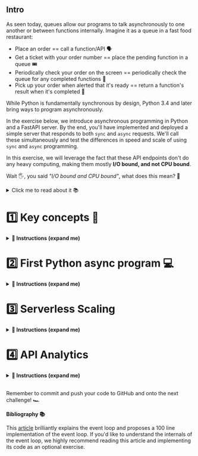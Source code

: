 ## Intro

As seen today, queues allow our programs to talk asynchronously to one another or between functions internally. Imagine it as a queue in a fast food restaurant:

- Place an order == call a function/API 🗣️
- Get a ticket with your order number == place the pending function in a queue 🎟️
- Periodically check your order on the screen == periodically check the queue for any completed functions 👀
- Pick up your order when alerted that it's ready == return a function's result when it's completed 🍔

While Python is fundamentally synchronous by design, Python 3.4 and later bring ways to program asynchronously.

In the exercise below, we introduce asynchronous programming in Python and a FastAPI server. By the end, you'll have implemented and deployed a simple server that responds to both `sync` and `async` requests. We'll call these simultaneously and test the differences in speed and scale of using `sync` and `async` programming.

In this exercise, we will leverage the fact that these API endpoints don't do any heavy computing, making them mostly **I/O bound, and not CPU bound**.

Wait 🖐️, you said *"I/O bound and CPU bound"*, what does this mean? 🤔

<details>
  <summary markdown='span'>Click me to read about it 📚</summary>

We can split work that a computer executes into two parts:

- Computation that runs on the CPU. For instance, a program that computes new digits of Pi π or does large matrix multiplications will typically be doing these calculations on the CPU, it's just crunching numbers. **CPU bound is: if you get a faster CPU, the program runs faster 🚲 => 🛵.**

- Data exchange that is managed by the I/O (Input / Output) subsystem. There are one or more subsystems for each of the peripheral devices your computer works with: disks, terminals, printers, and.. **networks** like the Internet. A program is **I/O bound if it runs faster if the I/O subsystem was faster**.

For instance, take a program that downloads a 1GB file from the internet. Your computer is just exchanging data between two I/O subsystems: the Internet network and your computer disk. There is no computation happening per se. Using a faster CPU should not help download the file faster. Hence, your CPU is essentially waiting for I/O to finish the data transfer - **meaning, this task is I/O bound**.

⌛ I've got a program that requires to download 20 files, I need it to go fast. What do I do?

⭐ Enter **asynchronous programming!**

</details>


# 1️⃣ Key concepts 🔑

<details>
  <summary markdown='span'><strong>📝 Instructions (expand me)</strong></summary>

**Event loop ♻️**

The event loop is the core of every `asyncio` application. Event loops run asynchronous tasks and listen for their callbacks, perform network I/O operations, and run subprocesses.

In short, there is one master process called the **event loop**. You can queue tasks on it (mainly I/O bound tasks), it will run the I/O operations in the background and "alert you" when they're done. This way, if you have many simultaneous I/O bound operations to run, queueing them on an event loop in Python is an easy way to speed up the work. ⏩

**`async` / `await`**

Python introduced in version 3+ two keywords: `async` and `await` that allow to define and call asynchronous functions.

Typically, here's how you use them:

- Instead of naming a function `def call_api(...)` you name it `async def call_api(...)`. It will "tell" the Python interpreter this function is mostly I/O bound and can be run on an event loop.
- To call this function and tell the program to wait for the result, you don't just call it `call_api(arg1, arg2)` but you prefix the call with `await call_api(arg1, arg2)`.

Then, to actually **run** these api calls, you need to call `asyncio.run(call_api(...))`

```python
async def call_api(address):
    print(f"call_api {address} started...")
    await asyncio.sleep(2)
    print(f"call_api {address} done")

asyncio.run(call_api("one"))
# --> call_api http1 started...
# --> call_api http1 done
```

You can make 2 concurrent calls with `asyncio.gather()` before `run()`

```python
async def call_many_api():
    await asyncio.gather(call_api("http1"), call_api("http2"))

asyncio.run(call_many_api())
# --> call_api http1 started...
# --> call_api http2 started...
# --> call_api http1 done
# --> call_api http2 done
```

⚠️ `asyncio.run()` is a new syntax (python >3.7), and you may find an older one on the internet where you manually call the event loop:

```python
# Equivalent (old syntax)
loop = asyncio.get_event_loop()
loop.run_until_complete(call_many_api())
```

Now let's write our own example together! 🙌

</details>


# 2️⃣ First Python **async** program 💻

<details>
  <summary markdown='span'><strong>📝 Instructions (expand me)</strong></summary>

The files are under the `lwasync` directory.

```bash
tree lwasync/
lwasync/
├── client_asynchronous.py
├── client_synchronous.py
└── server.py
```

**Objective**

We've added a FastAPI server that you will use, but not change, in `server.py`. It has a few API endpoints that you will be testing:

- `GET /say-hi` which will respond with a greeting and the time it took to process the request

And three endpoints that simulate a real task being done with :

- `GET /standard-run` which is a traditionally defined route, no `async/await`
- `GET /slow-run` which is an `async` route but uses a traditional `time.sleep`
- `GET /fast-run` which is an `async` route that uses an `await`'ed sleep


🚀 Run `make run-server` and keep the server running in a dedicated terminal window.

### A "naive" synchronous example 🎠

Synchronous code lies in the `client_synchronous.py`. Follow the function docstrings and comments to complete `make_one_call`, `make_many_calls` and `generate_statistics_sync` functions. 💻

When you're done:
- Make sure the server is running in a terminal window. If not, open one and run `make run-server`.
- Run your code with `generate_statistics_sync` - feel free to use `ipython`, notebook or any other way. You can replace the default number of calls, 10, by any other number. **How long did it take?**

### An asynchronous equivalent 🏎️

Open the files `client_synchronous.py` and `client_asynchronous.py` side by side in VSCode (you can use "View: Split Editor Right"). Read through the code in `client_asynchronous.py` - pay attention to the key differences, comments and docstrings.

💻 Now fill in the blanks in the `make_one_call`, `make_many_calls` and `generate_statistics_async` functions to test the `/say-hi` endpoint.

### Let's run a comparison

1️⃣ Run synchronous and asynchronous calls to `/say-hi` with a call number of 10. Which one wins? By how many multiples?
2️⃣ Double the number to 20. Is the speed factor the same or twice as good? Make sure you understand *why?* 🤔

### Let's test! 🛠️

Run `make test_sayhi` to test the code you've written so far. Remember to keep your server running in a terminal tab while testing.

Everything green? 🟢 Let's move on to a **scaling this API with serverless execution!**

</details>

# 3️⃣ Serverless Scaling

<details>
  <summary markdown='span'><strong>📝 Instructions (expand me)</strong></summary>

In this exercise you'll deploy this API to a cloud provider's serverless framework for Docker containers:

- GCP: [Cloud Run](https://cloud.google.com/run).
- Amazon: [Fargate](https://aws.amazon.com/en/fargate/).
- Azure: [Container instances](https://azure.microsoft.com/en-us/services/container-instances/)


In the exercise below, we'll follow the GCP route. But the steps are fairly similar between all serverless Docker container execution providers.

## Step 1/5 Test other API endpoints locally

We've already built a small FastAPI server. We've tested the `/say-hi` endpoint already, now let's look at the other 3 endpoints that simulate running a longer task.

Run the app locally with `make run-server`. Now let's check that the endpoints work:

- Run `curl http://127.0.0.1:8080/slow-run -w %{time_total}`
- Run `curl http://127.0.0.1:8080/fast-run -w %{time_total}`
- Run `curl http://127.0.0.1:8080/standard-run -w %{time_total}`

You should notice four things:

1. We've added the option `-w %{time_total}` to `curl` which prints the total time the endpoint takes in seconds - very handy in testing response time!
2. Check the amount returned by the `curl` commands in all calls. Is it almost the same across 3 endpoints? Good! 🙌
3. See the `app_instance_id` returned by the app, it should be the same as we're running the same instance of the application (our terminal window).
4. Now stop the app and re-run it with `make run-server`. Make another curl call (either one above works). Is the `app_instance_id` the same? It shouldn't be! We're running a new instance of the application. This will help us identify which instance of the application is running in the cloud for the purposes of this exercise. 🌩️

## Step 2/5 Build the Docker image

We've written the Docker image for you, see the `Dockerfile` contents below. Run through its lines and comments and make sure you understand each step. Then paste it into the `Dockerfile` file.

```Dockerfile
# Start from Python 3.8.14 base image, the slim version is usually enough (stripped from packages that aren't useful for our purpose)
# and way smaller than the non-slim version
FROM python:3.8.14-slim

# Setting PYTHONUNBUFFERED to 1 is useful for logging
# See https://stackoverflow.com/a/59812588
ENV PYTHONUNBUFFERED 1

# Set a working directory that maps our data-engineering-challenges repository structure
WORKDIR /03-Data-at-Scale/05-Scaling-Up-Requests/01-Async/

# Install Poetry
RUN pip3 install --upgrade --no-cache-dir pip \
    && pip3 install poetry

# Copy the installation files and local dependencies first (in this case there aren't local dependencies)
COPY poetry.lock pyproject.toml ./

# Now we are ready to install the packages
RUN poetry install --only main

# Copy this package's Python files last
COPY ./ ./

# Set a default PORT environment variable to 8080
ENV PORT 8080

# Run the `FastAPI` application on port 8080
CMD poetry run uvicorn lwasync.server:app --host 0.0.0.0 --port $PORT
```

**Then run `make build` to build the Docker image locally**. Feel free to test it locally - remember to forward ports to your VM's localhost with `-p` flag when using `docker run` and let VSCode port forwarding magic handle the rest 🪄

## 3/5 Set up the Artifact Registry

**Note: if you've already set one up in the bootcamp, reuse it ♻️ and skip this step!**

We're going to deploy our Docker image to a repository on [Google Cloud Artifact Registry](https://cloud.google.com/artifact-registry).

❓ Check their [CLI documentation](https://cloud.google.com/sdk/gcloud/reference/artifacts/repositories) - can you construct the command to create a Docker image repository **called `docker-hub`**, in a **region of your choice**, that accepts **Docker format images** and with a short **description** 🤔

<details>
  <summary markdown='span'>💡 Solution</summary>

  ```bash
    # run this first if your Artifact Registry services is not yet enabled
    gcloud services enable artifactregistry.googleapis.com

    # then the command itself
    LOCATION=europe-west1 # or another location of your choice (gcloud artifacts locations list)
    gcloud artifacts repositories create docker-hub \
    --repository-format=docker \
    --location=$LOCATION \
    --description="Docker image storage"
  ```

  You then need to allow Docker to push to and pull from this repository:

  ```bash
    # If $LOCATION is "europe-west1"
    HOSTNAME=europe-west1-docker.pkg.dev

    gcloud auth configure-docker $HOSTNAME

    # then press 'y' when prompted
  ```

  This should have updated credentials in your `~/.docker/config.json` file.
</details>

Once you have a repository on Artifacts Registry, copy it's full address using the "Copy" icon on the right of your registry (see screenshot below) and write the value in the `Makefile`, in the `REGISTRYPREFIX` variable.

<img src="https://storage.googleapis.com/lewagon-data-engineering-bootcamp-assets/assets/lw-artifact-registry-copy.png" alt="Copy" width=600>

Run `make test` to check you're ready to deploy 🛠️

We're all set on the browser side, let's go back to the terminal and push our first Docker image to our remote repository now. 🚀

## 4/5 Deploy the image to the artifact registry

Let's do:
- Run `make tag`, which will tag our local image with the remote repository prefix.
- Run `make push`, which will push our image to the remote repository.

Once done with the upload, refresh your browser page, you should see a Docker image showing up in the registry.

<img src="https://storage.googleapis.com/lewagon-data-engineering-bootcamp-assets/assets/lw-artifact-registry-images.png" alt="Images" width=600>

> ❓ Bonus points - can you find a CLI command in [gcloud artifacts](https://cloud.google.com/sdk/gcloud/reference/artifacts) docs to list the images instead? 🤔

## 5/5 Deploy the application in Cloud Run

> ❓ Super bonus points - can you construct a [gcloud run](https://cloud.google.com/sdk/gcloud/reference/run) command to do all the steps below from your terminal? 💪

Almost there! In the browser, go to the Cloud Run service and click `CREATE SERVICE`.

<img src="https://storage.googleapis.com/lewagon-data-engineering-bootcamp-assets/assets/lw-cloud-run-create.png" alt="Create" width=600>

- In "Deploy one revision from an existing container image", click `SELECT`. In the `Artifact Registry` tab, you should find your image 🤙.
- Give it a unique service name
- Pick a local region.
- Select "CPU is only allocated during request processing" (should be selected by default).
- Autoscaling: 0 (minimum) to 3 (maximum) instances
- Authentication: choose `Allow unauthenticated invocations`, this allows you to call this API from anywhere on the internet.
- Open `Container, Variables & Secrets, Connections, Security`
  - What should the container port be? Hint 💡 : what is the port the FastAPI app runs on? Check the `Makefile`, `run` target.
  - Keep the capacity at its lowest values, our app doesn't do much 🦶.
  - Maximum requests per container: **set it to 5**.
  - In the environment variables, set `HOME` to `/root`. By default, Google Cloud Run has a [strange behaviour](https://chanind.github.io/2021/09/27/cloud-run-home-env-change.html) we need to override.
- We're good to go! Click `CREATE` and let the magic happen. Once up and running (which can take up to 5 minutes), you'll get a URL for your service. 🙌

<details>
  <summary markdown='span'>💡 Bonus points solution</summary>

  ```bash
  TAG=lewagon/serverless:0.1 # adjust this and further ENV vars as needed

  gcloud run deploy $SERVICE_NAME \
  --image=$LOCATION-docker.pkg.dev/$PROJECT_ID/docker-hub/$TAG \
  --region=$LOCATION \
  --min-instances=0 --max-instances=3 \
  --allow-unauthenticated \
  --port=8080 \
  --concurrency=5 \
  --set-env-vars=HOME=/root
  ```

  Check if you got any `warnings` in the command response - it might ask you to update IAM policy for the Cloud Run services with a command similar to this:

  `gcloud beta run services add-iam-policy-binding --region=$LOCATION --member=allUsers --role=roles/run.invoker $SERVICE_NAME`

  You're good to go! 🙌
</details>

Congrats! You should now have a production FastAPI running on Cloud Run 🥳 Check that it's online by going to the `/docs` endpoint of your given Service URL.

</details>


# 4️⃣ API Analytics

<details>
  <summary markdown='span'><strong>📝 Instructions (expand me)</strong></summary>

To understand the internals of Cloud Run and sync/async routes, we are going to
- make a lot of requests to our API
- check on which instance of the API the request was processed
- run some analytics on load time
- find the root cause why we're getting these statistics! 🕵️‍♂️

Time to go back to the `generate_statistics_async` function in `client_asynchronous.py`.

- Update the url you're calling to `https://serverless-something-ew.a.run.app/fast-run` and replace `serverless-something-ew.a.run.app` with your own Service URL

### Experiment 1

- Open an IPython interactive shell by just typing `ipython` in your terminal. Jupyter works too if you prefer.
- Load the `autoreload` extension with mode `2` as we will need to update `api_url` during the experiment 😉
- Import the function `generate_statistics_async` from the `lwasync.client_asynchronous` module.
- Let's run the following calls:

  ```python
  # Run a first "cold" call of 25
  stats_first_run_25, duration_first_run_25 = generate_statistics_async(25)

  # Run the exact same call a second time
  stats_second_run_25, duration_second_run_25 = generate_statistics_async(25)

  # Run a call for 15
  stats_run_15, duration_run_15 = generate_statistics_async(15)

  # Run a call for 12
  stats_run_12, duration_run_12 = generate_statistics_async(12)
  ```

Now let's test some observations 🧐

❓ The first call of 25 takes longer than the second call of 25. Why?

<details>
  <summary markdown='span'>💡 Hint</summary>

  We've set the minimum value of instances to 0. So when the instances aren't running, the first one needs to do a [cold start](https://cloud.google.com/run/docs/tips/general?hl=en#using_minimum_instances_to_reduce_cold_starts).
</details>

❓ How many different `app_instance_id` values are there? Look into `stats_second_run_25` by just typing it and evaluating it in the console.

<details>
  <summary markdown='span'>💡 Hint</summary>

  As many as the number of instances in Cloud Run! Check by doing `len(set(stats_second_run_25["app_instance_id"]))`
</details>

❓ Look into `stats_second_run_25` by just typing it and evaluating it in the console. What do you notice for the last 10 calls?

<details>
  <summary markdown='span'>💡 Hint</summary>

  We have a maximum of 3 (number of instances) x 5 (allowed concurrency of each instance) = 15 calls to our instances that can happen simultaneously to our cloud instances at most.

  Once the first 15 are filled, the following will have to wait for them to complete.
</details>

❓ Finally, what differences do you see in total runtime of the 15 versus 12 runs? Does it make sense?

<details>
  <summary markdown='span'>💡 Hint</summary>

  The calls all happen concurrently on 3 instances which can each accept 5 concurrent requests. Therefore running 4 requests or 5 requests on one instance shouldn't have a significant impact on the total runtime.
</details>


### Experiment 2 - `slow-run` and `standard-run`

Now run `25` API calls to the `/slow-run` and `/standard-run` endpoints and answer below questions:

❓ How long did the `slow-run` endpoint API requests take? Can you calculate why it took this long?

<details>
  <summary markdown='span'>💡 Hint</summary>

  They should have taken around 20 seconds (provided good network connection) ⏱️

  The first 15 requests were picked up by our 3 instance x 5 concurrent request capacity, but because these requests use *synchronous* code, they need to wait for the previous request (2 seconds) to be processed before starting the next one.

  So we still have 3 instances processing requests *in parallel*, but now each request waits for 2 seconds, so a total of 10 seconds to process.

  Then the last 10 requests can be picked by 2 freed-up instances, for another 5x2 = 10 seconds of processing.
</details>

❓ What makes `slow_run` function synchronous compared to `fast_run`? It still has the `async` keyword in definition 🤯

<details>
  <summary markdown='span'>💡 Hint</summary>

  That's right, but remember that `async` needs to be paired with `await` to tell the program what task can be put into the background and "waited for".

  In `fast_run` we tell the program that it can put the `asyncio.sleep` in the background with `await` keyword. But in `slow_run` we're using the synchronous `time.sleep` and not `await`'ing anything - hence the program just executes in a traditional synchronous Python way 🤷‍♂️

  In fact, you might have even received a `429` error from Cloud Run, saying that there was too much traffic for your instances to handle - it's a mechanism of Cloud Run to prevent queueing up too many pending requests.
</details>

❓ What's going on with the duration of 25 calls to `/standard-run`? 🧐

<details>
  <summary markdown='span'>💡 Answer</summary>

  You should notice that `standard_run` takes in essence the same amount of time as `fast_run`. How? It's not using `async/await` and it's using the synchronous `time.sleep` 🤯

  FastAPI is kind enough to pass all `def` functions to an *external threadpool*, because if left in the main process, they would naturally block the execution of the `async def` functions. (slightly) more about it in [their docs](https://fastapi.tiangolo.com/async/?h=technical#path-operation-functions).
</details>

</br>

Were you able to answer all above questions? **Well done! 🔆**

You are discovering a key concept in scaling any application -  **concurrency** (or **asynchronicity**) - in this challenge you have both:

- consumed services concurrently (your `client_asynchronous.py`) 🧑‍🏭
- built services that can be consumed concurrently (your `/fast-run` endpoint) 🏭

</details>

</br>

Remember to commit and push your code to GitHub and onto the next challenge! 🏎️

**Bibliography 📚**

This [article](https://iximiuz.com/en/posts/explain-event-loop-in-100-lines-of-code/) brilliantly explains the event loop and proposes a 100 line implementation of the event loop. If you'd like to understand the internals of the event loop, we highly recommend reading this article and implementing its code as an optional exercise.
